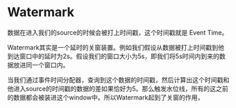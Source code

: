 # Watermark

数据在进入我们的source的时候会被打上时间戳，这个时间戳就是 Event Time。

Watermark其实是一个延时的关窗装置。例如我们假设从数据被打上时间戳到他到达窗口中的延时为2s。假设我们的窗口大小为5s，即我们将5s时间内到来的数据放进同一个窗口内。

当我们通过事件时间分配器，查询到这个数据的时间戳，然后计算出这个时间戳和他进入source的时间戳的数据的差如果恰好为5。那么触发水位线，所有的这之前的数据都会被装进这个window中。所以Watermark起到了关窗的作用，


